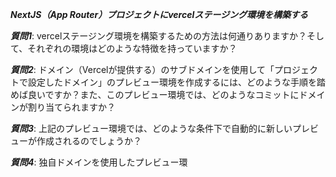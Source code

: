 ***NextJS（App Router）プロジェクトにvercelステージング環境を構築する***

***質問1***: vercelステージング環境を構築するための方法は何通りありますか？そして、それぞれの環境はどのような特徴を持っていますか？

***質問2***: ドメイン（Vercelが提供する）のサブドメインを使用して「プロジェクトで設定したドメイン」のプレビュー環境を作成するには、どのような手順を踏めば良いですか？また、このプレビュー環境では、どのようなコミットにドメインが割り当てられますか？

***質問3***: 上記のプレビュー環境では、どのような条件下で自動的に新しいプレビューが作成されるのでしょうか？

***質問4***: 独自ドメインを使用したプレビュー環